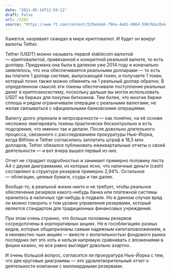 ```yaml
---
date: "2021-05-14T12:59:12"
draft: False
url: /2242
source: "https://www.ft.com/content/529eb4e6-796a-4e81-8064-5967bbe3b4d9"
---
```


Кажется, назревает скандал в мире криптовалют. И будет он вокруг валюты Tether. 

Tether (USDT) можно называть первой stablecoin валютой — криптовалютой, привязанной к конкретной реальной валюте, то есть доллару. Придумана она была в далеком уже 2014 году и изначально заявлялось, что она обеспечивается реальными долларами — то есть вы платите 1 доллар системе, выпускающей токен, и получаете 1 токен, который точно также можно обменять на 1 реальный доллар обратно. В определенном смысле эти токены обеспечивали поступление реальных денег в криптоэкосистему, поскольку дальше вы могли использовать USDT на биржах для покупки биткоинов. Тем более, что многие биржи сплошь и рядом ограничивали операции с реальными валютами, не желая связываться с официальными банковскими операциями.

Валюту долго упрекали в непрозрачности — как понятно, на её основе несложно эмитировать токены практически бесконтрольно и есть подозрения, что именно так и делали. После довольно длительного процесса, связанного с расследованием прокуратуры Нью-Йорка, когда Bitfinex и Tether согласились заплатить штраф в 18,5 млн долларов, Tether обязался публиковать ежеквартальные отчеты о своей деятельности — и вот вчера вышел первый из них.

Отчет не страдает подробностью и занимает примерно половину листа A4 с двумя диаграммами, из которых ясно, что наличные деньги (cash) составляют в структуре резервов примерно 2,94%. Остальное — облигации, ценные бумаги, ссуды и так далее.

Вообще-то, в реальной жизни никто и не требует, чтобы реальное обеспечение резервов какого-нибудь банка или платежной системы хранилось в наличных где-нибудь в подвале. Но в данном случае вряд ли можно говорить о том уровне управления резервами, который является стандартом для традиционных финансовых учреждений. 

При этом очень странно, что больше половины резервов сосредоточены в корпоративных акциях. Не в гособлигациях разных видов, которые общепризнаны самым надежным капиталовложением, а в неизвестно чьих акциях — вместе с волатильностью фондового рынка последних лет это хоть и нельзя напрямую сравнивать с вложениями в фишки казино, но все равно выглядит довольно азартно.

И очень большой вопрос, согласится ли прокуратура Нью-Йорка с тем, что две круговые диаграммы — это удовлетворительный отчет о деятельности компании с миллиардными резервами.
